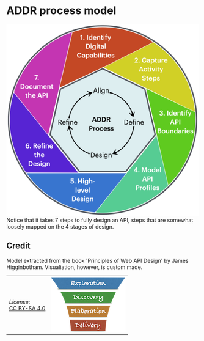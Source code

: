 # ADDR process model

![ADDR process model](/Images/ADDR%20Model.png)
Notice that it takes 7 steps to fully design an API, steps that are somewhat loosely mapped on the 4 stages of design.

## Credit

Model extracted from the book 'Principles of Web API Design' by James Higginbotham.
Visualiation, however, is custom made.

| | |
| - | - |
| *License*:</BR>[CC BY-SA 4.0](https://creativecommons.org/licenses/by-sa/4.0/deed.en) | [![LeanUP Logo](/images/leanupLogo-s.png)][nav] |

[nav]: /Overview/leanup.md
